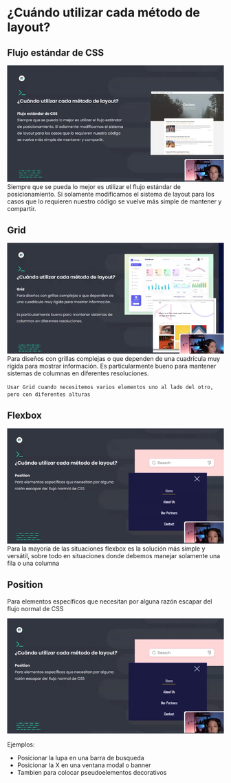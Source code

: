 # ¿Cuándo utilizar cada método de layout? 

## Flujo estándar de CSS 

![Fujo Css](Imagenes/1.png)
Siempre que se pueda lo mejor es utilizar el flujo estándar de posicionamiento. Si solamente modificamos el sistema de layout para los casos que lo requieren nuestro código se vuelve más simple de mantener y compartir. 


## Grid

![Grid](Imagenes/2.png)
Para diseños con grillas complejas o que dependen de una cuadrícula muy rígida para mostrar información. 
Es particularmente bueno para mantener sistemas de columnas en diferentes resoluciones. 

`Usar Grid cuando necesitemos varios elementos uno al lado del otro, pero con diferentes alturas`
 

## Flexbox 

![Flexbox](Imagenes/4.png)
Para la mayoría de las situaciones flexbox es la solución más simple y versátil, sobre todo en situaciones donde debemos manejar solamente una fila o una columna


## Position 

Para elementos específicos que necesitan por alguna razón escapar del flujo normal de CSS 

![Position](Imagenes/4.png)

Ejemplos:
- Posicionar la lupa en una barra de busqueda
- Posicionar la X en una ventana modal o banner
- Tambien para colocar pseudoelementos decorativos

